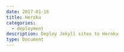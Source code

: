 ```yaml
---
date: 2017-01-16
title: Heroku
categories:
  - deployment
description: Deploy Jekyll sites to Heroku
type: Document
---
```

